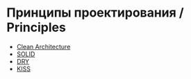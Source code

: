 # Принципы проектирования / Principles

- [Clean Architecture](clean.md)
- [SOLID](solid.md)
- [DRY](dry.md)
- [KISS](kiss.md)